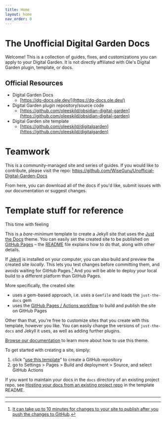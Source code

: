 ```yaml
---
title: Home
layout: home
nav_order: 0
---
```


# The Unofficial Digital Garden Docs
Welcome! This is a collection of guides, fixes, and customizations you can apply to your Digital Garden. It is not directly affiliated with Ole's Digital Garden plugin, template, or docs.

## Official Resources
- Digital Garden Docs
	- [https://dg-docs.ole.dev/](https://dg-docs.ole.dev/)
- Digital Garden plugin repository/source code
	- [https://github.com/oleeskild/obsidian-digital-garden](https://github.com/oleeskild/obsidian-digital-garden)
- Digital Garden site template
	- [https://github.com/oleeskild/digitalgarden](https://github.com/oleeskild/digitalgarden)

# Teamwork
This is a community-managed site and series of guides. If you would like to contribute, please visit the repo: https://github.com/WiseGuru/Unofficial-Digital-Garden-Docs

From here, you can download all of the docs if you'd like, submit issues with our documentation or suggest changes.


# Template stuff for reference
This time with feeling

This is a *bare-minimum* template to create a Jekyll site that uses the [Just the Docs] theme. You can easily set the created site to be published on [GitHub Pages] – the [README] file explains how to do that, along with other details.

If [Jekyll] is installed on your computer, you can also build and preview the created site *locally*. This lets you test changes before committing them, and avoids waiting for GitHub Pages.[^1] And you will be able to deploy your local build to a different platform than GitHub Pages.

More specifically, the created site:

- uses a gem-based approach, i.e. uses a `Gemfile` and loads the `just-the-docs` gem
- uses the [GitHub Pages / Actions workflow] to build and publish the site on GitHub Pages

Other than that, you're free to customize sites that you create with this template, however you like. You can easily change the versions of `just-the-docs` and Jekyll it uses, as well as adding further plugins.

[Browse our documentation][Just the Docs] to learn more about how to use this theme.

To get started with creating a site, simply:

1. click "[use this template]" to create a GitHub repository
2. go to Settings > Pages > Build and deployment > Source, and select GitHub Actions

If you want to maintain your docs in the `docs` directory of an existing project repo, see [Hosting your docs from an existing project repo](https://github.com/just-the-docs/just-the-docs-template/blob/main/README.md#hosting-your-docs-from-an-existing-project-repo) in the template README.

----

[^1]: [It can take up to 10 minutes for changes to your site to publish after you push the changes to GitHub](https://docs.github.com/en/pages/setting-up-a-github-pages-site-with-jekyll/creating-a-github-pages-site-with-jekyll#creating-your-site).

[Just the Docs]: https://just-the-docs.github.io/just-the-docs/
[GitHub Pages]: https://docs.github.com/en/pages
[README]: https://github.com/just-the-docs/just-the-docs-template/blob/main/README.md
[Jekyll]: https://jekyllrb.com
[GitHub Pages / Actions workflow]: https://github.blog/changelog/2022-07-27-github-pages-custom-github-actions-workflows-beta/
[use this template]: https://github.com/just-the-docs/just-the-docs-template/generate
